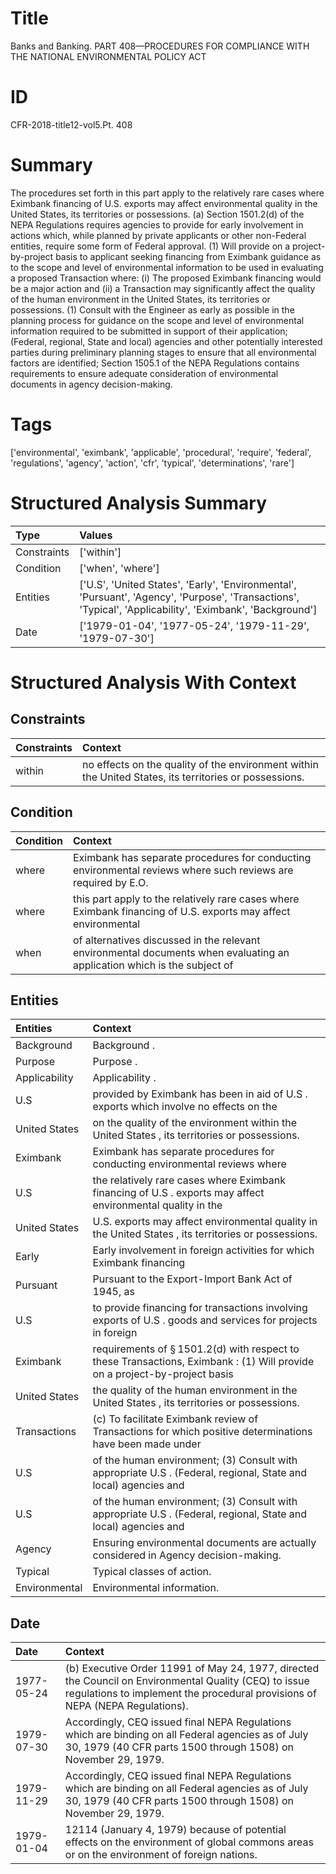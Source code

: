# Title

 Banks and Banking. PART 408—PROCEDURES FOR COMPLIANCE WITH THE NATIONAL ENVIRONMENTAL POLICY ACT


# ID

 CFR-2018-title12-vol5.Pt. 408


# Summary

The procedures set forth in this part apply to the relatively rare cases where Eximbank financing of U.S. exports may affect environmental quality in the United States, its territories or possessions.
(a) Section 1501.2(d) of the NEPA Regulations requires agencies to provide for early involvement in actions which, while planned by private applicants or other non-Federal entities, require some form of Federal approval.
(1) Will provide on a project-by-project basis to applicant seeking financing from Eximbank guidance as to the scope and level of environmental information to be used in evaluating a proposed Transaction where: (i) The proposed Eximbank financing would be a major action and (ii) a Transaction may significantly affect the quality of the human environment in the United States, its territories or possessions.
(1) Consult with the Engineer as early as possible in the planning process for guidance on the scope and level of environmental information required to be submitted in support of their application;
(Federal, regional, State and local) agencies and other potentially interested parties during preliminary planning stages to ensure that all environmental factors are identified;
Section 1505.1 of the NEPA Regulations contains requirements to ensure adequate consideration of environmental documents in agency decision-making.


# Tags

['environmental', 'eximbank', 'applicable', 'procedural', 'require', 'federal', 'regulations', 'agency', 'action', 'cfr', 'typical', 'determinations', 'rare']


# Structured Analysis Summary

| Type        | Values                                                                                                                                                    |
|:------------|:----------------------------------------------------------------------------------------------------------------------------------------------------------|
| Constraints | ['within']                                                                                                                                                |
| Condition   | ['when', 'where']                                                                                                                                         |
| Entities    | ['U.S', 'United States', 'Early', 'Environmental', 'Pursuant', 'Agency', 'Purpose', 'Transactions', 'Typical', 'Applicability', 'Eximbank', 'Background'] |
| Date        | ['1979-01-04', '1977-05-24', '1979-11-29', '1979-07-30']                                                                                                  |


# Structured Analysis With Context

 


## Constraints

| Constraints   | Context                                                                                                 |
|:--------------|:--------------------------------------------------------------------------------------------------------|
| within        | no effects on the quality of the environment within  the United States, its territories or possessions. |


## Condition

| Condition   | Context                                                                                                                  |
|:------------|:-------------------------------------------------------------------------------------------------------------------------|
| where       | Eximbank has separate procedures for conducting environmental reviews  where  such reviews are required by E.O.          |
| where       | this part apply to the relatively rare cases where Eximbank financing of U.S. exports may affect environmental           |
| when        | of alternatives discussed in the relevant environmental documents when evaluating an application which is the subject of |


## Entities

| Entities      | Context                                                                                                                              |
|:--------------|:-------------------------------------------------------------------------------------------------------------------------------------|
| Background    | Background .                                                                                                                         |
| Purpose       | Purpose .                                                                                                                            |
| Applicability | Applicability .                                                                                                                      |
| U.S           | provided by Eximbank has been in aid of U.S . exports which involve no effects on the                                                |
| United States | on the quality of the environment within the United States , its territories or possessions.                                         |
| Eximbank      | Eximbank has separate procedures for conducting environmental reviews where                                                          |
| U.S           | the relatively rare cases where Eximbank financing of U.S . exports may affect environmental quality in the                          |
| United States | U.S. exports may affect environmental quality in the United States , its territories or possessions.                                 |
| Early         | Early involvement in foreign activities for which Eximbank financing                                                                 |
| Pursuant      | Pursuant to the Export-Import Bank Act of 1945, as                                                                                   |
| U.S           | to provide financing for transactions involving exports of U.S . goods and services for projects in foreign                          |
| Eximbank      | requirements of &#167;&#8201;1501.2(d) with respect to these Transactions, Eximbank : (1) Will provide on a project-by-project basis |
| United States | the quality of the human environment in the United States , its territories or possessions.                                          |
| Transactions  | (c) To facilitate Eximbank review of  Transactions for which positive determinations have been made under                            |
| U.S           | of the human environment; (3) Consult with appropriate U.S . (Federal, regional, State and local) agencies and                       |
| U.S           | of the human environment; (3) Consult with appropriate U.S . (Federal, regional, State and local) agencies and                       |
| Agency        | Ensuring environmental documents are actually considered in  Agency  decision-making.                                                |
| Typical       | Typical  classes of action.                                                                                                          |
| Environmental | Environmental  information.                                                                                                          |


## Date

| Date       | Context                                                                                                                                                                                |
|:-----------|:---------------------------------------------------------------------------------------------------------------------------------------------------------------------------------------|
| 1977-05-24 | (b) Executive Order 11991 of May 24, 1977, directed the Council on Environmental Quality (CEQ) to issue regulations to implement the procedural provisions of NEPA (NEPA Regulations). |
| 1979-07-30 | Accordingly, CEQ issued final NEPA Regulations which are binding on all Federal agencies as of July 30, 1979 (40 CFR parts 1500 through 1508) on November 29, 1979.                    |
| 1979-11-29 | Accordingly, CEQ issued final NEPA Regulations which are binding on all Federal agencies as of July 30, 1979 (40 CFR parts 1500 through 1508) on November 29, 1979.                    |
| 1979-01-04 | 12114 (January 4, 1979) because of potential effects on the environment of global commons areas or on the environment of foreign nations.                                              |


